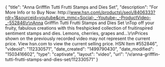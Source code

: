 {
    "title": "Anna Grifffin Tutti Frutti Stamps and Dies Set",
    "description": "For More Info or to Buy Now: http:\/\/www.hsn.com\/products\/seo\/8406333?rdr=1&sourceid=youtube&cm_mmc=Social-_-Youtube-_-ProductVideo-_-552846\r\nAnna Grifffin Tutti Frutti Stamps and Dies Set \nTop off your fruity, fabulous creations with this freshpicked collection of fruitinspired sentiment stamps and dies. Lemons, cherries, grapes and...\r\nPrices shown on the previously recorded video may not represent the current price.  View hsn.com to view the current selling price. HSN Item #552846",
    "videoid": "112330571",
    "date_created": "1499790430",
    "date_modified": "1503416602",
    "type": "captivate",
    "layout": "video",
    "url": "\/v\/anna-grifffin-tutti-frutti-stamps-and-dies-set\/112330571"
}